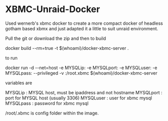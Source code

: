 XBMC-Unraid-Docker
==================


Used wernerb's xbmc docker to create a more compact docker of headless gotham based xbmx and just adapted it a little to suit unraid environment.

Pull the git or download the zip and then to build 

docker build --rm=true -t $(whoami)/docker-xbmc-server .

to run 

docker run -d --net=host -e MYSQLip:<yourhostip> -e MYSQLport:<yourhostport> -e MYSQLuser:<databaseusername> -e MYSQLpass:<databasepassword> --privileged -v <local folder for storing config>:/root.xbmc $(whoami)/docker-xbmc-server


variables are

MYSQLip : MYSQL host, must be ipaddress and not hostname
MYSQLport  : port for MYSQL host (usually 3306)
MYSQLuser  : user for xbmc mysql 
MYSQLpass  : password for xbmc mysql

/root/.xbmc is config folder within the image.




